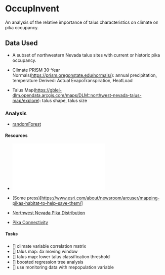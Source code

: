 # OccupInvent
An analysis of the relative importance of talus characteristics on climate on pika occupancy.

## Data Used

- A subset of northwestern Nevada talus sites with current or historic pika occupancy.

- Climate
	PRISM 30-Year Normals(https://prism.oregonstate.edu/normals/): annual precipitation, temperature
	Derived: Actual EvapoTranspiration, HeatLoad

- Talus Map(https://gblel-dlm.opendata.arcgis.com/maps/DLM::northwest-nevada-talus-map/explore): talus shape, talus size

### Analysis

 - [randomForest](https://cran.r-project.org/web/packages/randomForest/index.html)


#### Resources

- ![what is a pika?](/References/MassMntnPika.pdf)

- (Some press)[https://www.esri.com/about/newsroom/arcuser/mapping-pikas-habitat-to-help-save-them/]

- [Northwest Nevada Pika Distribution](/References/Jeffress_NWNVPika_2017.pdf)

- [Pika Connectivity](/References/Castillo-etal_2016_-PikaConnectivity-NatPks.pdf)

##### Tasks
- [] climate variable correlation matrix
- [] talus map: 4x moving window
- [] talus map: lower talus classification threshold
- [] boosted regression tree analysis
- [] use monitoring data with mepopulation variable

